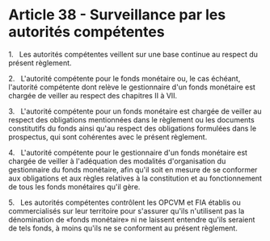 # Article 38 - Surveillance par les autorités compétentes


1.   Les autorités compétentes veillent sur une base continue au respect du présent règlement.

2.   L'autorité compétente pour le fonds monétaire ou, le cas échéant, l'autorité compétente dont relève le gestionnaire d'un fonds monétaire est chargée de veiller au respect des chapitres II à VII.

3.   L'autorité compétente pour un fonds monétaire est chargée de veiller au respect des obligations mentionnées dans le règlement ou les documents constitutifs du fonds ainsi qu'au respect des obligations formulées dans le prospectus, qui sont cohérentes avec le présent règlement.

4.   L'autorité compétente pour le gestionnaire d'un fonds monétaire est chargée de veiller à l'adéquation des modalités d'organisation du gestionnaire du fonds monétaire, afin qu'il soit en mesure de se conformer aux obligations et aux règles relatives à la constitution et au fonctionnement de tous les fonds monétaires qu'il gère.

5.   Les autorités compétentes contrôlent les OPCVM et FIA établis ou commercialisés sur leur territoire pour s'assurer qu'ils n'utilisent pas la dénomination de «fonds monétaire» ni ne laissent entendre qu'ils seraient de tels fonds, à moins qu'ils ne se conforment au présent règlement.

